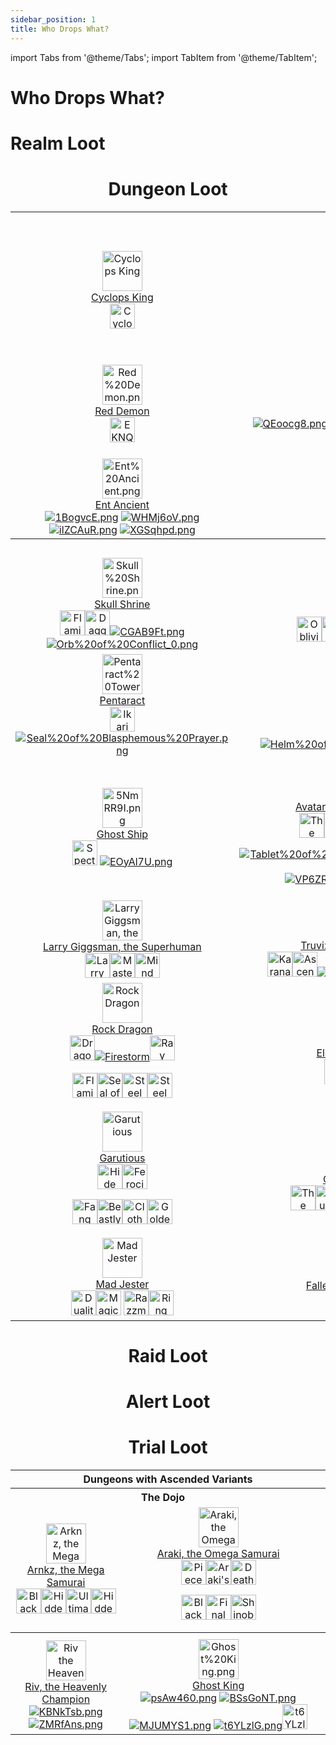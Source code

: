 ```yaml
---
sidebar_position: 1
title: Who Drops What?
---
```


import Tabs from '@theme/Tabs';
import TabItem from '@theme/TabItem';

# Who Drops What?

<Tabs>
  <TabItem value="Realm Loot" label="Realm Loot" default>

# Realm Loot

<center>

<table class="wiki-content-table">
<tbody><tr>
<th colspan="5">Realm Quests</th>
</tr>
<tr>
<td style="text-align: center;"><a href="https://www.realmeye.com/wiki/cyclops-king" target="_blank"><img src="https://static.drips.pw/rotmg/wiki/Enemies/Cyclops%20King.png" title="Cyclops King" height="64px" class="image"></a><br>
<a href="https://www.realmeye.com/wiki/cyclops-king" target="_blank">Cyclops King</a><br>
<a href="https://wiki.valorserver.com/docs/items/rings/ut/cyclops_eye" target="_blank"><img src="https://vwiki.valorserver.com/api/item/picture/cyclops'%20eye" title="Cyclops' Eye" height="40px" class="image"></td>
<td style="text-align: center;"><a href="https://www.realmeye.com/wiki/deathmage" target="_blank"><img src="https://static.drips.pw/rotmg/wiki/Enemies/Deathmage.png" title="Deathmage" height="64px" alt="deathmage.png" class="image"></a><br>
<a href="https://www.realmeye.com/wiki/deathmage" target="_blank">Deathmage</a><br>
<a href="https://wiki.valorserver.com/docs/items/rings/ut/death_amulet"><img src="https://vwiki.valorserver.com/api/item/picture/death%20amulet" height='40px' title="Death Amulet" class="image"></a></td>
<td style="text-align: center;"><a href="https://www.realmeye.com/wiki/phoenix-lord" target="_blank"><img src="http://static.drips.pw/rotmg/wiki/Enemies/Phoenix%20Lord.png" title="Phoenix Lord" height="64px" alt="Phoenix%20Lord.png" class="image"></a><br>
<a href="https://www.realmeye.com/wiki/phoenix-lord" target="_blank">Phoenix Lord</a><br>
<a href="https://wiki.valorserver.com/docs/items/weapons/wands/ut/wand_of_the_phoenix"><img src="http://i.imgur.com/KBNkTsb.png" title="Wand of the Phoenix" alt="KBNkTsb.png" class="image"></a> <a href="https://wiki.valorserver.com/docs/items/rings/ut/phoenix_ring"><img src="http://i.imgur.com/ZMRfAns.png" title="Phoenix Ring" alt="ZMRfAns.png" class="image"></a></td>
<td style="text-align: center;"><a href="https://www.realmeye.com/wiki/ghost-king" target="_blank"><img src="http://static.drips.pw/rotmg/wiki/Enemies/Ghost%20King.png" title="Ghost King" height="64px" alt="Ghost%20King.png" class="image"></a><br>
<a href="http://www.realmeye.com/wiki/ghost-king" target="_blank">Ghost King</a><br>
<a href="https://wiki.valorserver.com/docs/items/weapons/swords/ut/sadist_blade_of_the_king"><img src="http://i.imgur.com/psAw460.png" title="Sadist Blade" alt="psAw460.png" class="image"></a> <a href="https://wiki.valorserver.com/docs/items/abilities/helms/ut/the_kings_crown"><img src="http://i.imgur.com/BSsGoNT.png" title="The King's Crown" alt="BSsGoNT.png" class="image"></a> <a href="https://wiki.valorserver.com/docs/items/armors/heavys/ut/armor_of_masochism"><img src="http://i.imgur.com/MJUMYS1.png" title="Armor of Masochism" alt="MJUMYS1.png" class="image"></a> <a href="https://wiki.valorserver.com/docs/items/rings/ut/ring_of_ashen_matrimony"><img src="http://i.imgur.com/t6YLzlG.png" title="Ring of Ashen Matrimony" alt="t6YLzlG.png" class="image"></a><a href="https://wiki.valorserver.com/docs/items/weapons/bows/ut/deathwanderer"><img src="https://vwiki.valorserver.com/api/item/picture/deathwanderer" height='40px' title="Deathwanderer" alt="t6YLzlG.png" class="image"></a></td>
<td></td>
</tr>
<tr>
<td style="text-align: center;"><a href="https://www.realmeye.com/wiki/red-demon" target="_blank"><img src="http://static.drips.pw/rotmg/wiki/Enemies/Red%20Demon.png" title="Red Demon" height="64px" alt="Red%20Demon.png" class="image"></a><br>
<a href="https://www.realmeye.com/wiki/red-demon" target="_blank">Red Demon</a><br>
<a href="https://wiki.valorserver.com/docs/items/weapons/bows/ut/bow_of_ornias/"><img src="https://vwiki.valorserver.com/api/item/picture/bow%20of%20ornias" height='40px' title="Bow of Ornias" alt="EKNQ7C9.png" class="image"></a></td>
<td style="text-align: center;"><a href="https://www.realmeye.com/wiki/lucky-ent-god" target="_blank"><img src="http://static.drips.pw/rotmg/wiki/Enemies/Lucky%20Ent%20God.png" title="Lucky Ent God" height="64px" alt="Lucky%20Ent%20God.png" class="image"></a><br>
<a href="https://www.realmeye.com/wiki/lucky-ent-god" target="_blank">Lucky Ent God</a><br>
<a href="https://wiki.valorserver.com/docs/items/weapons/swords/ut/shalaylee"><img src="http://i.imgur.com/QEoocg8.png" title="Shalaylee" alt="QEoocg8.png" class="image"></a><a href="https://wiki.valorserver.com/docs/items/abilities/seals/ut/the_four_leaf_seal"><img src="http://i.imgur.com/psytNUF.png" title="The Four-Leaf Seal" alt="psytNUF.png" class="image"></a><a href="https://wiki.valorserver.com/docs/items/armors/heavys/ut/unlucky_armor"><img src="http://i.imgur.com/Kzei2ZC.png" title="Unlucky Leprechaun's Coat" alt="Kzei2ZC.png" class="image"></a><a href="https://wiki.valorserver.com/docs/items/rings/ut/unlucky_hat"><img src="http://i.imgur.com/LOlxVoI.png" title="Unlucky Leprechaun's Hat" alt="LOlxVoI.png" class="image"></a></td>
<td style="text-align: center;"><a href="https://www.realmeye.com/wiki/lucky-djinn" target="_blank"><img src="http://static.drips.pw/rotmg/wiki/Enemies/Lucky%20Djinn.png" title="Lucky Djinn" height="64px" alt="Lucky%20Djinn.png" class="image"></a><br>
<a href="https://www.realmeye.com/wiki/lucky-djinn" target="_blank">Lucky Djinn</a><br>
<a href="https://wiki.valorserver.com/docs/items/weapons/swords/ut/shalaylee"><img src="http://i.imgur.com/QEoocg8.png" title="Shalaylee" alt="QEoocg8.png" class="image"></a><a href="https://wiki.valorserver.com/docs/items/abilities/seals/ut/the_four_leaf_seal"><img src="http://i.imgur.com/psytNUF.png" title="The Four-Leaf Seal" alt="psytNUF.png" class="image"></a><a href="https://wiki.valorserver.com/docs/items/armors/heavys/ut/unlucky_armor"><img src="http://i.imgur.com/Kzei2ZC.png" title="Unlucky Leprechaun's Coat" alt="Kzei2ZC.png" class="image"></a><a href="https://wiki.valorserver.com/docs/items/rings/ut/unlucky_hat"><img src="http://i.imgur.com/LOlxVoI.png" title="Unlucky Leprechaun's Hat" alt="LOlxVoI.png" class="image"></a></td>
<td style="text-align: center;"><a href="https://www.realmeye.com/wiki/crystal-prisoner" target="_blank"><img src="http://static.drips.pw/rotmg/wiki/Enemies/Crystal%20Prisoner.png" title="Crystal Prisoner" height="64px" alt="Crystal%20Prisoner.png" class="image"></a><br>
<a href="https://www.realmeye.com/wiki/crystal-prisoner" target="_blank">Crystal Prisoner</a><br>
<a href="https://wiki.valorserver.com/docs/items/abilities/poisons/legendary/crystalic_elixir" target="_blank"><img src="https://vwiki.valorserver.com/api/item/picture/crystalic%20elixir" height='40px' title="Crystalic Elixir" alt="Crystal%20Wand.png" class="image"></a><a href="https://wiki.valorserver.com/docs/items/misc/aspects" target="_blank"><img src="https://vwiki.valorserver.com/api/item/picture/aspect%20of%20crystals" height='40px' title="Aspect of Crystals" alt="Crystal%20Wand.png" class="image"></a><a href="https://wiki.valorserver.com/docs/items/weapons/daggers/ut/crystal_dagger" target="_blank"><img src="https://vwiki.valorserver.com/api/item/picture/crystal%20dagger" height='40px' title="Crystal Wand" alt="Crystal%20Wand.png" class="image"></a><a href="https://www.realmeye.com/wiki/crystal-sword" target="_blank"><img src="https://i.imgur.com/dp1HJKq.png" title="Crystal Sword" alt="dp1HJKq.png" class="image"></a><a href="https://www.realmeye.com/wiki/crystal-wand" target="_blank"><img src="http://static.drips.pw/rotmg/wiki/Untiered/Crystal%20Wand.png" title="Crystal Wand" alt="Crystal%20Wand.png" class="image"></a></td>
<td></td>
</tr>
<tr>
<td style="text-align: center;"><a href="https://www.realmeye.com/wiki/ent-ancient" target="_blank"><img src="http://static.drips.pw/rotmg/wiki/Enemies/Ent%20Ancient.png" title="Ent Ancient" height="64px" alt="Ent%20Ancient.png" class="image"></a><br>
<a href="http://www.realmeye.com/wiki/ent-ancient" target="_blank">Ent Ancient</a><br>
<a href="https://wiki.valorserver.com/docs/items/weapons/swords/ut/ent_ancients_log"><img src="http://i.imgur.com/1BogvcE.png" title="Ent Ancients Log" alt="1BogvcE.png" class="image"></a> <a href="https://wiki.valorserver.com/docs/items/abilities/shield/ut/clump_of_bark"><img src="http://i.imgur.com/WHMj6oV.png" title="Clump of Bark" alt="WHMj6oV.png" class="image"></a> <a href="https://wiki.valorserver.com/docs/items/armors/heavys/ut/corpse_of_an_ent_ancient"><img src="http://i.imgur.com/ilZCAuR.png" title="Corpse of an Ent Ancient" alt="ilZCAuR.png" class="image"></a> <a href="https://wiki.valorserver.com/docs/items/rings/ut/ripe_apple"><img src="http://i.imgur.com/XGSqhpd.png" title="Ripe Apple" alt="XGSqhpd.png" class="image"></a></td>
</tr>
<tr>
<th colspan="5">Realm Events</th>
</tr>
<tr>
<td style="text-align: center;"><a href="https://www.realmeye.com/wiki/skull-shrine" target="_blank"><img src="http://static.drips.pw/rotmg/wiki/Enemies/Skull%20Shrine.png" title="Skull Shrine" height="64px" alt="Skull%20Shrine.png" class="image"></a><br>
<a href="https://www.realmeye.com/wiki/skull-shrine" target="_blank">Skull Shrine</a><br>
<a href="https://wiki.valorserver.com/docs/items/abilities/anchors/legendary/flaming_horizons_anchor"><img src="https://vwiki.valorserver.com/api/item/picture/flaming%20horizons%20anchor" title="Flaming Horizon's Anchor" height='40px' class="image"></a><a href="https://wiki.valorserver.com/docs/items/weapons/daggers/ut/dagger_of_brimstone"><img src="https://vwiki.valorserver.com/api/item/picture/dagger%20of%20brimstone" title="Dagger of Brimstone" height='40px' class="image"></a><a href=""><a href="https://wiki.valorserver.com/docs/items/weapons/bows/ut/flaming_boomerang"><img src="http://i.imgur.com/CGAB9Ft.png" title="Flaming Boomerang" alt="CGAB9Ft.png" class="image"></a><a href="https://www.realmeye.com/wiki/orb-of-conflict" target="_blank"><img src="https://www.realmeye.com/s/a/img/wiki/Orb%20of%20Conflict_0.png" title="Orb of Conflict" alt="Orb%20of%20Conflict_0.png" class="image"></a></td>
<td style="text-align: center;"><a href="https://viewer.valorserver.com/boss/Yazanahar" target="_blank"><img src="https://vwiki.valorserver.com/api/boss/picture/Yazanahar" title="Yazanahar" height="64px" class="image"></a><br>
<a href="https://wiki.valorserver.com/docs/items/weapons/bows/ars/oblivion" target="_blank">Yazanahar</a><br>
<a href="https://wiki.valorserver.com/docs/items/weapons/bows/ars/oblivion"><img src="https://vwiki.valorserver.com/api/item/picture/Oblivion" title="Oblivion" height='40px' class="image"></a><a href="https://wiki.valorserver.com/docs/items/abilities/sheaths/legendary/an_astonishing_happening"><img src="https://vwiki.valorserver.com/api/item/picture/an%20astonishing%20happening" title="An Astonishing Happening" height='40px' class="image"></a><a href="https://wiki.valorserver.com/docs/items/misc/aspects"><img src="https://vwiki.valorserver.com/api/item/picture/aspect%20of%20yazanahar" title="Aspect of Yazanahar" height='40px' class="image"></a> <a href="https://wiki.valorserver.com/docs/items/abilities/jackets/ut/blessing_of_yazanahar"><img src="https://vwiki.valorserver.com/api/item/picture/blessing%20of%20yazanahar" title="Blessing of Yazanahar" height='40px' class="image"></a> <a href="https://wiki.valorserver.com/docs/items/abilities/talismans/ut/pity_of_yazanahar"><img src="https://vwiki.valorserver.com/api/item/picture/pity%20of%20yazanahar" title="Pity of Yazanahar" height='40px' class="image"></a></td>
<td style="text-align: center;"><a href="https://www.realmeye.com/wiki/cube-god" target="_blank"><img src="http://static.drips.pw/rotmg/wiki/Enemies/Cube%20God.png" title="Cube God" height="64px" alt="Cube%20God.png" class="image"></a><br>
<a href="https://www.realmeye.com/wiki/cube-god" target="_blank">Cube God</a><br>
<a href="https://wiki.valorserver.com/docs/items/abilities/banners/legendary/ioks_relief"><img src="https://vwiki.valorserver.com/api/item/picture/iok's%20relief" title="Iok's Relief" height='40px' class="image"></a><a href="https://www.realmeye.com/wiki/dirk-of-cronus" target="_blank"><img src="http://static.drips.pw/rotmg/wiki/Untiered/Dirk%20of%20Cronus.png" title="Dirk of Cronus" alt="Dirk%20of%20Cronus.png" class="image"><a href="https://wiki.valorserver.com/docs/items/abilities/helms/ut/kepi_of_uncontrollable_darkness"><img src="https://vwiki.valorserver.com/api/item/picture/kepi%20of%20uncontrollable%20darkness" title="Kepi of Uncontrollable Darkness" height='40px' class="image"></a></a><a href="https://wiki.valorserver.com/docs/items/abilities/skulls/ut/skull_of_the_cubes"><img src="http://i.imgur.com/OJD7BYK.png" title="Skull of the Cubes" alt="OJD7BYK.png" class="image"></a></td>
<td style="text-align: center;"><a href="https://viewer.valorserver.com/boss/Lord%20Stone%20Gargoyle" target="_blank"><img src="https://cdn.discordapp.com/attachments/953134990428868629/1030354449513852938/LSG.png" title="Lord Stone Gargoyle" height="64px" class="image"></a><br>
<a href="https://viewer.valorserver.com/boss/Lord%20Stone%20Gargoyle" target="_blank">Lord Stone Gargoyle</a><br>
<a href="https://wiki.valorserver.com/docs/items/abilities/talismans/legendary/head_of_the_gargoyle"><img src="https://vwiki.valorserver.com/api/item/picture/head%20of%20the%20gargoyle" height='40px' title="Head of the Gargoyle" class="image"></a><a href="https://wiki.valorserver.com/docs/items/misc/aspects"><img src="https://vwiki.valorserver.com/api/item/picture/aspect%20of%20gargoyle" height='40px' title="Aspect of Gargoyle" class="image"></a><a href="https://wiki.valorserver.com/docs/items/weapons/swords/ut/ancient_stone_maul"><img src="https://vwiki.valorserver.com/api/item/picture/ancient%20stone%20maul" height='40px' title="Ancient Stone Maul" class="image"></a><a href="https://wiki.valorserver.com/docs/items/abilities/spells/ut/marble_tablet"><img src="https://vwiki.valorserver.com/api/item/picture/marble%20tablet" height='40px' title="Marble Tablet" class="image"></a><a href="https://wiki.valorserver.com/docs/items/armors/robes/ut/robe_of_the_gargoyle_summoner"><img src="https://vwiki.valorserver.com/api/item/picture/robe%20of%20the%20gargoyle%20summoner" height='40px' title="Marble Tablet" class="image"></a></td>
<td></td>
</tr>
<tr>
<td style="text-align: center;"><a href="https://www.realmeye.com/wiki/pentaract" target="_blank"><img src="http://static.drips.pw/rotmg/wiki/Enemies/Pentaract%20Tower.png" title="Pentaract Tower" height="64px" alt="Pentaract%20Tower.png" class="image"></a><br>
<a href="https://www.realmeye.com/wiki/pentaract" target="_blank">Pentaract</a><br>
<a href="https://wiki.valorserver.com/docs/items/armors/lights/legendary/ikari_no_uwagi" target="_blank"><img src="https://vwiki.valorserver.com/api/item/picture/ikari%20no%20uwagi" title="Ikari no Uwagi" height='40px' class="image"></a><a href="https://www.realmeye.com/wiki/seal-of-blasphemous-prayer" target="_blank"><img src="http://static.drips.pw/rotmg/wiki/Untiered/Seal%20of%20Blasphemous%20Prayer.png" title="Seal of Blasphemous Prayer" alt="Seal%20of%20Blasphemous%20Prayer.png" class="image"></a></td>
<td style="text-align: center;"><a href="https://www.realmeye.com/wiki/grand-sphinx" target="_blank"><img src="https://i.imgur.com/YurYXrE.png" title="Grand Sphinx" height="64px" alt="YurYXrE.png" class="image"></a><br>
<a href="https://www.realmeye.com/wiki/grand-sphinx" target="_blank">Grand Sphinx</a><br>
<a href="https://wiki.valorserver.com/docs/items/armors/robes/legendary/sacrilegious_kaftan" target="_blank"><img src="https://vwiki.valorserver.com/api/item/picture/sacrilegious%20kaftan" title="Sacrilegious Kaftan" height='40px' class="image"></a><a href="https://wiki.valorserver.com/docs/items/misc/aspects" target="_blank"><img src="https://vwiki.valorserver.com/api/item/picture/aspect%20of%20baast" title="Aspect of Baast" height='40px' class="image"></a><a href="https://www.realmeye.com/wiki/helm-of-the-juggernaut" target="_blank"><img src="http://static.drips.pw/rotmg/wiki/Untiered/Helm%20of%20the%20Juggernaut.png" title="Helm of the Juggernaut" alt="Helm%20of%20the%20Juggernaut.png" class="image"></a></td>
<td style="text-align: center;"><a href="https://www.realmeye.com/wiki/hermit-god" target="_blank"><img src="https://i.imgur.com/yN5xWM3.png" title="Hermit God" height="64px" alt="Hermit%20God.png" class="image"></a><br>
<a href="https://www.realmeye.com/wiki/hermit-god" target="_blank">Hermit God</a><br>
<a href="https://www.realmeye.com/wiki/helm-of-the-juggernaut" target="_blank"><img src="http://static.drips.pw/rotmg/wiki/Untiered/Helm%20of%20the%20Juggernaut.png" title="Helm of the Juggernaut" alt="Helm%20of%20the%20Juggernaut.png" class="image"></a></td>
<td style="text-align: center;"><a href="https://www.realmeye.com/wiki/lord-of-the-lost-lands" target="_blank"><img src="http://static.drips.pw/rotmg/wiki/Enemies/Lord%20of%20the%20Lost%20Lands.png" title="Lord of the Lost Lands" height="64px" alt="Lord%20of%20the%20Lost%20Lands.png" class="image"></a><br>
<a href="https://www.realmeye.com/wiki/lord-of-the-lost-lands" target="_blank">Lord of the Lost Lands</a><br>
<a href="https://www.realmeye.com/wiki/shield-of-ogmur" target="_blank"><img src="https://www.realmeye.com/s/a/img/wiki/Shield%20of%20Ogmur.png" title="Shield of Ogmur" alt="Shield%20of%20Ogmur.png" class="image"></a></td>
<td></td>
</tr>
<tr>
<td style="text-align: center;"><a href="https://www.realmeye.com/wiki/ghost-ship" target="_blank"><img src="https://i.imgur.com/5NmRR9I.png" title="Ghost Ship" height="64px" alt="5NmRR9I.png" class="image"></a><br>
<a href="https://www.realmeye.com/wiki/ghost-ship" target="_blank">Ghost Ship</a><br>
<a href="https://wiki.valorserver.com/docs/items/consumables/reusable/spectral_lantern"><img src="https://cdn.discordapp.com/attachments/953134990428868629/1029325884219478046/Spectrallantern.png" height='40px' title="Spectral Lantern" class="image"></a> <a href="https://www.realmeye.com/wiki/trap-of-the-vile-spirit"><img src="https://i.imgur.com/Nk2hdYA.png" title="Trap of the Vile Spirit" alt="EOyAl7U.png" class="image"></a></td>
<td style="text-align: center;"><a href="https://www.realmeye.com/wiki/avatar-of-the-forgotten-king" target="_blank"><img src="http://static.drips.pw/rotmg/wiki/Enemies/shtrs%20Defense%20System.png" title="Avatar of the Forgotten King" height="64px" alt="shtrs%20Defense%20System.png" class="image"></a><br>
<a href="https://www.realmeye.com/wiki/avatar-of-the-forgotten-king" target="_blank">Avatar of the Forgotten King</a><br>
<a href="https://wiki.valorserver.com/docs/items/abilities/scepters/legendary/the_forgotten_conduit" target="_blank"><img src="https://cdn.discordapp.com/attachments/953134990428868629/1029583166811426957/forgottencond.png" title="The Forgotten Conduit" height='40px' class="image"></a><a href="https://wiki.valorserver.com/docs/items/weapons/swords/ut/blade_of_offerings"><img src="https://vwiki.valorserver.com/api/item/picture/blade%20of%20offerings"  height='40px' title="Blade of Offerings" class="image"></a><a href="https://wiki.valorserver.com/docs/items/abilities/shield/ut/shield_of_the_phantom"><img src="https://vwiki.valorserver.com/api/item/picture/shield%20of%20the%20phantom" height='40px' title="Cultist Armor" class="image"></a><a href="https://wiki.valorserver.com/docs/items/armors/heavys/ut/cultist_armor/"><img src="https://vwiki.valorserver.com/api/item/picture/cultist%20armor" height='40px' title="Cultist Armor" class="image"></a><a href="https://wiki.valorserver.com/docs/items/rings/ut/mysterious_stone"><img src="https://vwiki.valorserver.com/api/item/picture/mysterious%20stone" height='40px' title="Mysterious Stone" class="image"></a>

<a href="https://www.realmeye.com/wiki/tablet-of-the-king-s-avatar" target="_blank"><img src="http://static.drips.pw/rotmg/wiki/Untiered/Tablet%20of%20the%20King%27s%20Avatar.png" title="Tablet of the King's Avatar" alt="Tablet%20of%20the%20King%27s%20Avatar.png" class="image"></a> <a href="https://wiki.valorserver.com/docs/items/armors/robes/ut/robe_of_the_battle_monk"><img src="http://i.imgur.com/VP6ZRAv.png" title="Robe of the Battle Monk" alt="VP6ZRAv.png" class="image"></a> <a href="https://wiki.valorserver.com/docs/items/rings/ut/the_bloody_legacy"><img src="http://i.imgur.com/d8FPoOE.png" title="The Bloody Legacy" alt="d8FPoOE.png" class="image"></a></td>
<td style="text-align: center;"><a href="https://viewer.valorserver.com/boss/Uber%20Shrek"><img src="https://cdn.discordapp.com/attachments/953134990428868629/1030341772255174726/ubershrek.png" title="Uber Shrek" height="64px" class="image"></a><br>
<a href="https://viewer.valorserver.com/boss/Uber%20Shrek">Uber Shrek</a><br>
<a href="https://wiki.valorserver.com/docs/items/abilities/turrets/legendary/armageddon"><img src="https://cdn.discordapp.com/attachments/953134990428868629/1029587133591203840/armageddon.png" title="Armageddon" height='40px' class="image"></a><a href="https://wiki.valorserver.com/docs/items/misc/aspects"><img src="https://vwiki.valorserver.com/api/item/picture/aspect%20of%20shrek" height='40px' title="Aspect of Shrek" class="image"></a><a href="https://wiki.valorserver.com/docs/items/armors/heavys/ut/uber_armor/"><img src="https://vwiki.valorserver.com/api/item/picture/uber%20armor" height='40px' title="Uber Armor" class="image"></a><a href="https://wiki.valorserver.com/docs/items/weapons/swords/ut/uber_sword"><img src="https://vwiki.valorserver.com/api/item/picture/uber%20sword" height='40px' title="Horrific Limb" class="image"></a></td>
<td style="text-align: center;"><a href="https://viewer.valorserver.com/boss/The%20Horrific"><img src="https://cdn.discordapp.com/attachments/953134990428868629/1029997760507826226/Horrific.png" title="The Horrific" height="64px"  class="image"></a><br>
<a href="https://vwiki.valorserver.com/api/boss/picture/The%20Horrific">The Horrific</a><br>
<a href="https://wiki.valorserver.com/docs/items/abilities/banners/legendary/horrific_limb"><img src="https://vwiki.valorserver.com/api/item/picture/horrific%20limb" height='40px' title="Horrific Limb" class="image"></a><a href="https://wiki.valorserver.com/docs/items/weapons/lances/ut/glaive_of_victory"><img src="https://vwiki.valorserver.com/api/item/picture/glaive%20of%20victory" height='40px' title="Glaive of Victory" class="image"></a><a href="https://wiki.valorserver.com/docs/items/abilities/banners/ut/victorious_banner"><img src="https://vwiki.valorserver.com/api/item/picture/victorious%20banner" height='40px' title="Victorious Banner" class="image"></a><a href="https://wiki.valorserver.com/docs/items/armors/heavys/ut/victorious_armor"><img src="https://vwiki.valorserver.com/api/item/picture/victorious%20armor" height='40px' title="Victorious Armor" class="image"></a><a href="https://wiki.valorserver.com/docs/items/rings/ut/necklace_of_victory"><img src="https://vwiki.valorserver.com/api/item/picture/necklace%20of%20victory" height='40px' title="Necklace of Victory" class="image"></a></td>
<td></td>
</tr>
<tr>
<td style="text-align: center;"><a href="https://viewer.valorserver.com/boss/Larry%20Gigsman,%20the%20Superhuman" target="_blank"><img src="https://cdn.discordapp.com/attachments/953134990428868629/1029990840581509202/Larrygig.png" title="Larry Giggsman, the Superhuman" height="64px" class="image"></a><br>
<a href="https://viewer.valorserver.com/boss/Larry%20Gigsman,%20the%20Superhuman">Larry Giggsman, the Superhuman</a><br>
<a href="https://wiki.valorserver.com/docs/items/weapons/bows/ars/larry_gun"><img src="https://vwiki.valorserver.com/api/item/picture/Larry%20Gun" title="Larry Gun" height="40px" class="image"></a><a href="https://vwiki.valorserver.com/api/item/picture/master%20eon"><img src="https://vwiki.valorserver.com/api/item/picture/master%20eon" title="Master Eon" height="40px" class="image"></a><a href="https://wiki.valorserver.com/docs/items/abilities/prisms/legendary/mind_of_aanaraki"><img src="https://vwiki.valorserver.com/api/item/picture/mind%20of%20aanaraki" title="Mind of Aanaraki" height="40px" class="image"></a><br></td>
<td style="text-align: center;"><a href="https://vwiki.valorserver.com/api/boss/picture/Truvix,%20the%20Lord%20Wanderer" target="_blank"><img src="https://cdn.discordapp.com/attachments/953134990428868629/1030351135535530035/Truvix.png" title="Truvix, the Lord Wanderer" height="64px" alt="I333lht.png" class="image"></a><br>
<a href="https://vwiki.valorserver.com/api/boss/picture/Truvix,%20the%20Lord%20Wanderer">Truvix, the Lord Wanderer</a><br>
<a href="https://wiki.valorserver.com/docs/items/weapons/daggers/legendary/karanas_secret"><img src="https://vwiki.valorserver.com/api/item/picture/karana's%20secret" title="Karana's Secret" height='40px' class="image"></a><a href="https://wiki.valorserver.com/docs/items/abilities/quivers/ut/ascendant_quiver"><img src=
"https://vwiki.valorserver.com/api/item/picture/ascendant%20quiver" title="Ascendant Quiver" height='40px' class="image"></a><a href="https://wiki.valorserver.com/docs/items/weapons/swords/ut/guardian_sword"><img src="http://i.imgur.com/djiAJTl.png" title="Guardian Sword" class="image"></a> <a href="https://wiki.valorserver.com/docs/items/abilities/seals/ut/prime_chaotic_seal"><img src="https://vwiki.valorserver.com/api/item/picture/prime%20chaotic%20seal" title="Prime Chaotic Seal" height='40px' class="image"></a><a href="https://wiki.valorserver.com/docs/items/rings/ut/truestone_ring"><img src="https://vwiki.valorserver.com/api/item/picture/truestone%20ring" title="Truestone Ring" height='40px' class="image"></a><br></td>
<td style="text-align: center;"><a href="https://viewer.valorserver.com/boss/The%20Mothership" target="_blank"><img src="https://cdn.discordapp.com/attachments/953134990428868629/1029999972931866694/mothership.png" title="The Mothership" height="64px" class="image"></a><br>
<a href="https://viewer.valorserver.com/boss/The%20Mothership">The Mothership</a><br>
<a href="https://wiki.valorserver.com/docs/items/weapons/bows/legendary/tool_of_galactic_destruction"><img src="https://vwiki.valorserver.com/api/item/picture/tool%20of%20galactic%20destruction" title="Tool of Galactic Destruction" height='40px' class="image"></a><a href="https://wiki.valorserver.com/docs/items/abilities/cloaks/ut/surge_cloak"><img src="https://vwiki.valorserver.com/api/item/picture/surge%20cloak" title="Surge Cloak" height='40px' class="image"></a><a href="https://wiki.valorserver.com/docs/items/armors/heavys/ut/vx_spark_armor"><img src="https://vwiki.valorserver.com/api/item/picture/v-x%20spark%20armor" title="V-X Spark Armor" height='40px' class="image"></a></td>
<td style="text-align: center;"><a href="https://viewer.valorserver.com/boss/Sorgigas,%20the%20Sor%20Giant" target="_blank"><img src="https://cdn.discordapp.com/attachments/953134990428868629/1030359234027728917/SORGIGAS.png" title="Sorgigas, the Sor Giant" height="64px" class="image"></a><br>
<a href="https://viewer.valorserver.com/boss/Sorgigas,%20the%20Sor%20Giant">Sorgigas, the Sor Giant</a><br>
<a href="https://wiki.valorserver.com/docs/items/abilities/cloaks/legendary/cloak_of_vivacity"><img src="https://vwiki.valorserver.com/api/item/picture/cloak%20of%20vivacity" title="Surge Cloak" height='40px' class="image"></a><a href="https://wiki.valorserver.com/docs/items/weapons/katanas/ut/infused_katana"><img src="https://vwiki.valorserver.com/api/item/picture/infused%20katana" title="Infused Katana" height='40px' class="image"></a></td>
<td></td>
</tr>
<tr>
<td style="text-align: center;"><a href="https://www.realmeye.com/wiki/rock-dragon" target="_blank"><img src="https://i.imgur.com/ziFj319.pngn" title="Rock Dragon" height="64px" class="image"></a><br>
<a href="https://www.realmeye.com/wiki/rock-dragon">Rock Dragon</a><br>
<a href="https://wiki.valorserver.com/docs/items/weapons/lances/legendary/dragonslayer_lance"><img src="https://vwiki.valorserver.com/api/item/picture/dragonslayer%20lance" title="Dragonslayer Lance" height="40px" class="image"></a><a href="https://wiki.valorserver.com/docs/items/weapons/daggers/ut/firestorm"><img src="http://i.imgur.com/jB1Xfz0.png" title="Firestorm" class="image"></a><a href="https://www.realmeye.com/wiki/ray-katana"><img src="https://vwiki.valorserver.com/api/item/picture/ray%20katana" title="Ray Katana" height="40px" class="image">

<a href="https://wiki.valorserver.com/docs/items/weapons/swords/ut/flaming_sword_of_fury"><img src="http://i.imgur.com/ABzOC9U.png" title="Flaming Sword of Fury" height="40px" class="image"></a><a href="https://wiki.valorserver.com/docs/items/abilities/seals/ut/seal_of_splashing_lava"><img src="http://i.imgur.com/TGrewCQ.png" title="Seal of Splashing Lava" height="40px" class="image"></a><a href="https://wiki.valorserver.com/docs/items/armors/heavys/ut/steel_armor_of_magma"><img src="http://i.imgur.com/2E4LunN.png" title="Steel Armor of Magma" height="40px" class="image"></a><a href="https://wiki.valorserver.com/docs/items/rings/ut/ring_of_boiling_lava"><img src="http://i.imgur.com/EOyAl7U.png" title="Steel Armor of Magma" height="40px" class="image"></a></a><br></td>
  <td style="text-align: center;"><a href="https://viewer.valorserver.com/boss/Elemental%20Phantom" target="_blank"><img src="https://cdn.discordapp.com/attachments/953134990428868629/1030339952304721940/elephant.png" title="Elemental Phantom" height="64px" class="image"></a><br>
<a href="https://viewer.valorserver.com/boss/Elemental%20Phantom">Elemental Phantom</a><br>
<a href="https://wiki.valorserver.com/docs/items/weapons/staves/legendary/flames_of_purity"><img src="https://vwiki.valorserver.com/api/item/picture/flames%20of%20purity" title="Flames of Purity" height='40px' class="image"></a><a href="https://wiki.valorserver.com/docs/items/misc/sor_crystal"><img src=
"https://vwiki.valorserver.com/api/item/picture/elemental%20sor" title="Elemental Sor" height='40px' class="image"></a><a href="https://wiki.valorserver.com/docs/items/rings/ut/elemental_relic"><img src="https://vwiki.valorserver.com/api/item/picture/elemental%20relic" title="Elemental Relic" height='40px' class="image"></a><br></td>
<td style="text-align: center;"><a href="https://viewer.valorserver.com/boss/Roger%20Bacon" target="_blank"><img src="https://cdn.discordapp.com/attachments/921572577443463192/1029989473729130556/Rogerbacon.png" title="Roger Bacon" height="64px" class="image"></a><br>
<a href="https://viewer.valorserver.com/boss/Roger%20Bacon">Roger Bacon</a><br>
<a href="https://wiki.valorserver.com/docs/items/armors/robes/legendary/bacon_cape"><img src="https://cdn.discordapp.com/attachments/953134990428868629/1029665611095228437/baconcape.png" title="Bacon Cape" height='40px' class="image"></a><a href="https://wiki.valorserver.com/docs/items/abilities/skulls/ut/rogers_crucible"><img src="https://vwiki.valorserver.com/api/item/picture/roger's%20crucible" title="Roger's Crucible" height='40px' class="image"></a><a href="https://wiki.valorserver.com/docs/items/weapons/staves/ut/staff_of_sworn_duty"><img src="https://vwiki.valorserver.com/api/item/picture/staff%20of%20sworn%20duty" title="Staff of Sworn Duty" height='40px' class="image"></a></td>
<td style="text-align: center;"><a href="https://viewer.valorserver.com/boss/The%20Corrupted%20Conjurer" target="_blank"><img src="https://cdn.discordapp.com/attachments/953134990428868629/1029994812482535434/CorruptConj.png" title="The Corrupted Conjurer" height="64px" class="image"></a><br>
<a href="https://viewer.valorserver.com/boss/Elemental%20Phantom">The Corrupted Conjurer</a><br>
<a href="https://wiki.valorserver.com/docs/items/armors/lights/legendary/force_between_avex"><img src="https://vwiki.valorserver.com/api/item/picture/force%20between%20avex" title="Force Between Avex" height='40px' class="image"></a><a href="https://wiki.valorserver.com/docs/items/abilities/quivers/legendary/quiver_of_vast_power"><img src="https://vwiki.valorserver.com/api/item/picture/quiver%20of%20vast%20power" title="Flaming Sword of Fury" height="40px" class="image"></a>

<a href="https://wiki.valorserver.com/docs/items/weapons/wands/fabled/wand_of_the_corrupted_mage"><img src="https://vwiki.valorserver.com/api/item/picture/wand%20of%20the%20corrupted%20mage" title="Wand of the Corrupted Mage" height="40px" class="image"></a><a href="https://wiki.valorserver.com/docs/items/abilities/tomes/fabled/codex_of_the_corrupt"><img src="https://vwiki.valorserver.com/api/item/picture/codex%20of%20the%20corrupt" title="Codex of the Corrupt" height="40px" class="image"></a><a href="https://wiki.valorserver.com/docs/items/armors/robes/fabled/the_corrupted_conjurers_cloak"><img src="https://i.imgur.com/cKQOOzC.png" title="The Corrupted Conjurer's Cloak" height="40px" class="image"></a><a href="https://wiki.valorserver.com/docs/items/rings/fabled/essence_of_the_conjurer"><img src="https://vwiki.valorserver.com/api/item/picture/essence%20of%20the%20conjurer" title="Essence of the Conjurer" height="40px" class="image"></a>
<td></td>
</tr>
<tr>
<td style="text-align: center;"><a href="https://viewer.valorserver.com/boss/Garutious" target="_blank"><img src="https://cdn.discordapp.com/attachments/953134990428868629/1030356695655911504/Garu.png" title="Garutious" height="64px" class="image"></a><br>
<a href="https://viewer.valorserver.com/boss/Garutious">Garutious</a><br>
<a href="https://wiki.valorserver.com/docs/items/armors/lights/legendary/hide_of_garutious"><img src="https://vwiki.valorserver.com/api/item/picture/hide%20of%20garutious" title="Hide of Garutious" height="40px" class="image"></a><a href="https://wiki.valorserver.com/docs/items/abilities/traps/legendary/ferocious_gambit"><img src="https://vwiki.valorserver.com/api/item/picture/ferocious%20gambit" height='40px' title="Ferocious Gambit" class="image"></a>

<a href="https://wiki.valorserver.com/docs/items/weapons/daggers/fabled/fang_of_garutious/"><img src="https://vwiki.valorserver.com/api/item/picture/fang%20of%20garutious" title="Fang of Garutious" height="40px" class="image"></a><a href="https://wiki.valorserver.com/docs/items/abilities/dice/fabled/beastly_dice"><img src="https://vwiki.valorserver.com/api/item/picture/beastly%20dice" title="Beastly Dice" height="40px" class="image"></a><a href="https://wiki.valorserver.com/docs/items/armors/lights/fabled/cloth_of_garutious"><img src="https://vwiki.valorserver.com/api/item/picture/cloth%20of%20garutious" title="Cloth of Garutious" height='40px' class="image"></a><a href="https://wiki.valorserver.com/docs/items/rings/fabled/golden_wishbone"><img src=
"https://vwiki.valorserver.com/api/item/picture/golden%20wishbone" title="Golden Wishbone" height='40px' class="image"></a><br></td>
<td style="text-align: center;"><a href="http://i.imgur.com/nnRA7D5.png" target="_blank"><img src="http://i.imgur.com/nnRA7D5.png" title="Queen of Hearts" height="64px" alt="I333lht.png" class="image"></a><br>
<a href="http://i.imgur.com/nnRA7D5.png">Queen of Hearts</a><br>
<a href="https://vwiki.valorserver.com/api/item/picture/the%20mocking%20raven"><img src="https://vwiki.valorserver.com/api/item/picture/the%20mocking%20raven" title="The Mocking Raven" height='40px' class="image"></a><a href="https://wiki.valorserver.com/docs/items/armors/heavys/ut/card_armor"><img src=
"http://i.imgur.com/1vWQCBg.png" title="Queen's Head" height='40px' class="image"></a><a href="https://wiki.valorserver.com/docs/items/abilities/skulls/ut/queens_head"><img src="http://i.imgur.com/JvkTbAO.png" title="Card Armor" class="image"></a> <a href="https://wiki.valorserver.com/docs/items/rings/ut/rabbits_foot"><img src="http://i.imgur.com/qRKsXbJ.png" title="Rabbit's Foot" height='40px' class="image"></a><br></td>
<td style="text-align: center;"><a href="https://viewer.valorserver.com/boss/Tod" target="_blank"><img src="https://cdn.discordapp.com/attachments/953134990428868629/1030361062001885265/Tod.png" title="Tod" height="64px" class="image"></a><br>
<a href="https://viewer.valorserver.com/boss/Tod">Tod</a><br>
<a href="https://wiki.valorserver.com/docs/items/abilities/anchors/legendary/brutal_fiends_foothold"><img src="https://vwiki.valorserver.com/api/item/picture/brutal%20fiend's%20foothold" title="Brutal Fiend's Foothold" height='40px' class="image"></a><a href="https://wiki.valorserver.com/docs/items/abilities/tomes/ut/sky_tome"><img src="https://vwiki.valorserver.com/api/item/picture/sky%20tome" title="V-X Spark Armor" height='40px' class="image"></a></td>
<td style="text-align: center;"><a href="https://viewer.valorserver.com/boss/Cyber%20Lord" target="_blank"><img src="https://cdn.discordapp.com/attachments/953134990428868629/1030352370036649984/Cyberlord.png" title="Cyber Lord" height="64px" class="image"></a><br>
<a href="https://viewer.valorserver.com/boss/Cyber%20Lord">Cyber Lord</a><br>
<a href="https://wiki.valorserver.com/docs/items/weapons/wands/legendary/cybers_wand"><img src="https://vwiki.valorserver.com/api/item/picture/cyber's%20wand" title="Cyber's Wand" height='40px' class="image"></a><a href="https://wiki.valorserver.com/docs/items/weapons/staves/legendary/exiles_resolve"><img src="https://vwiki.valorserver.com/api/item/picture/exile's%20resolve" title="Exile's Resolve" height='40px' class="image"></a><a href="https://wiki.valorserver.com/docs/items/weapons/swords/ut/glittzy_tech_sword"><img src="https://vwiki.valorserver.com/api/item/picture/glittzy%20tech%20sword%209000" title="Glittzy Tech Sword 9000" height='40px' class="image"></a></td>
<td></td>
</tr>
<tr>
<td style="text-align: center;"><a href="https://cdn.discordapp.com/attachments/953134990428868629/1030350640611868672/MadJester.png" target="_blank"><img src="https://cdn.discordapp.com/attachments/953134990428868629/1030350640611868672/MadJester.png" title="Mad Jester" height="64px" class="image"></a><br>
<a href="https://cdn.discordapp.com/attachments/953134990428868629/1030350640611868672/MadJester.png" target="_blank">Mad Jester</a><br>
<a href="https://wiki.valorserver.com/docs/items/weapons/blades/legendary/duality"><img src="https://vwiki.valorserver.com/api/item/picture/Duality" title="Duality" height='40px' class="image"></a><a href="https://wiki.valorserver.com/docs/items/weapons/daggers/ut/magic_throwing_cards"><img src="https://vwiki.valorserver.com/api/item/picture/magic%20throwing%20cards" height='40px' title="Magic Throwing Cards" class="image"></a> <a href="https://wiki.valorserver.com/docs/items/armors/lights/ut/razzmatazz_armor"><img src="https://vwiki.valorserver.com/api/item/picture/razzmatazz%20armor" title="Razzmatazz Armor" height='40px' class="image"></a><a href="https://wiki.valorserver.com/docs/items/rings/ut/ring_of_fortune"><img src="https://vwiki.valorserver.com/api/item/picture/ring%20of%20fortune" title="Ring of Fortune" height='40px' class="image"></a></td>
<td style="text-align: center;"><a href="https://cdn.discordapp.com/attachments/953134990428868629/1029997855596892160/unknown.png" target="_blank"><img src="https://cdn.discordapp.com/attachments/953134990428868629/1029997855596892160/unknown.png" title="Fallen Light Gatekeeper" height="64px" class="image"></a><br>
<a href="https://cdn.discordapp.com/attachments/953134990428868629/1029997855596892160/unknown.png" target="_blank">Fallen Light Gatekeeper</a><br>
<a href="https://wiki.valorserver.com/docs/items/abilities/spells/legendary/eye_of_insanity"><img src="https://vwiki.valorserver.com/api/item/picture/eye%20of%20insanity"  height='40px' title="Eye of Insanity" class="image"></a><a href="https://wiki.valorserver.com/docs/items/armors/heavys/legendary/platinum_argarius" target="_blank"><img src="https://vwiki.valorserver.com/api/item/picture/platinum%20argarius" title="Platinum Argarius" height='40px' class="image"></a>
<td style="text-align: center;"><a href="https://www.realmeye.com/wiki/jade-and-garnet-statues"><img src="https://i.imgur.com/0kDx9CD.png" title="Garnet Statue" height="64px" class="image"></a><br>
<a href="https://www.realmeye.com/wiki/jade-and-garnet-statues">Garnet Statue</a><br>
<a href="https://wiki.valorserver.com/docs/items/rings/legendary/garnets_onslaught"><img src="https://vwiki.valorserver.com/api/item/picture/garnet's%20onslaught" title="Garnet's Onslaught" height='40px' class="image"></a><a href="https://www.realmeye.com/wiki/kageboshi"><img src="https://i.imgur.com/8PCD0np.png" height='40px' title="Kageboshi" class="image"</td>
<td style="text-align: center;"><a href="https://www.realmeye.com/wiki/jade-and-garnet-statues"><img src="https://i.imgur.com/URY2vc0.png" title="Jade Statue" height="64px"  class="image"></a><br>
<a href="https://www.realmeye.com/wiki/jade-and-garnet-statues">Jade Statue</a><br>
<a href="https://wiki.valorserver.com/docs/items/rings/legendary/jades_judgement"><img src="https://vwiki.valorserver.com/api/item/picture/jade's%20judgement" height='40px' title="Jade's Judgement" class="image"></a><a href="https://www.realmeye.com/wiki/wand-of-the-fallen"><img src="https://i.imgur.com/Y0owA0u.png" height='40px' title="Wand of the Fallen" class="image"></a></td>
<td></td>
</tr>

</center>

  </TabItem>
  <TabItem value="Dungeons" label="Dungeons">

# Dungeon Loot

<center>

<table class="wiki-content-table">
<tr>
<th colspan="4">Dungeons with Ascended Variants</th>
<tbody><tr>
<th colspan="2">The Dojo</th>
</tr>
<td style="text-align: center;"><a href="https://viewer.valorserver.com/boss/Arnkz%20the%20Mega%20Samurai" target="_blank"><img src="https://cdn.discordapp.com/attachments/953134990428868629/1031020613818654820/Arnkz.png" title="Arknz, the Mega Samurai" height="64px" class="image"></a><br>
<a href="https://viewer.valorserver.com/boss/Arnkz%20the%20Mega%20Samurai" target="_blank">Arnkz, the Mega Samurai</a><br>
<a href="https://wiki.valorserver.com/docs/items/rings/ut/black_belt" target="_blank"><img src="https://vwiki.valorserver.com/api/item/picture/black%20belt" title="Black Belt" height="40px" class="image"><a href="https://wiki.valorserver.com/docs/items/weapons/daggers/ut/hidden_technique" target="_blank"><img src="https://vwiki.valorserver.com/api/item/picture/hidden%20technique" title="Hidden Technique" height="40px" class="image"><a href="https://wiki.valorserver.com/docs/items/weapons/katanas/ut/ultimate_nunchucks" target="_blank"><img src="https://vwiki.valorserver.com/api/item/picture/ultimate%20nunchucks" title="Ultimate Nunchucks" height="40px" class="image"><a href="https://wiki.valorserver.com/docs/items/consumables/oneuse/hidden_technique_potion" target="_blank"><img src="https://vwiki.valorserver.com/api/item/picture/hidden%20technique%20potion" title="Hidden Technique Potion" height="40px" class="image"></td>
<td style="text-align: center;"><a href="https://viewer.valorserver.com/boss/Araki%20the%20Omega%20Samurai" target="_blank"><img src="https://cdn.discordapp.com/attachments/953134990428868629/1031026132184740030/Araki.png" title="Araki, the Omega Samurai" height="64px" class="image"></a><br>
<a href="https://viewer.valorserver.com/boss/Araki%20the%20Omega%20Samurai" target="_blank">Araki, the Omega Samurai</a><br>
<a href="https://vwiki.valorserver.com/api/item/picture/piece%20of%20the%20realm"><img src="https://vwiki.valorserver.com/api/item/picture/piece%20of%20the%20realm" height='40px' title="Piece of the Realm" class="image"></a><a href="https://wiki.valorserver.com/docs/items/weapons/katanas/fabled/arakis_saber"><img src="https://vwiki.valorserver.com/api/item/picture/araki's%20saber" height='40px' title="Araki's Saber" class="image"></a><a href="https://wiki.valorserver.com/docs/items/abilities/skulls/fabled/ronin_skull"><img src="https://vwiki.valorserver.com/api/item/picture/ronin%20skull" height='40px' title="Death Ronin Skull" class="image"></a>

<a href="https://wiki.valorserver.com/docs/items/rings/ut/black_belt" target="_blank"><img src="https://vwiki.valorserver.com/api/item/picture/black%20belt" title="Black Belt" height="40px" class="image"><a href="https://wiki.valorserver.com/docs/items/abilities/sheaths/ut/final_hour"><img src="https://vwiki.valorserver.com/api/item/picture/final%20hour" height='40px' title="Final Hour" class="image"></a><a href="https://wiki.valorserver.com/docs/items/abilities/stars/ut/shinobi_striker"><img src="https://vwiki.valorserver.com/api/item/picture/shinobi%20striker" height='40px' title="Shinobi Striker" class="image"></a></td>
</center>
<tbody><tr>
<th colspan="2"></th>
</tr>
<td style="text-align: center;"><a href="https://viewer.valorserver.com/boss/Riv%20the%20Heavenly%20Champion" target="_blank"><img src="https://cdn.discordapp.com/attachments/953134990428868629/1031041136397144134/Riv.png" title="Riv the Heavenly Champion" height="64px" class="image"></a><br>
<a href="https://viewer.valorserver.com/boss/Riv%20the%20Heavenly%20Champion" target="_blank">Riv, the Heavenly Champion</a><br>
<a href="https://wiki.valorserver.com/docs/items/weapons/wands/ut/wand_of_the_phoenix"><img src="http://i.imgur.com/KBNkTsb.png" title="Wand of the Phoenix" alt="KBNkTsb.png" class="image"></a> <a href="https://wiki.valorserver.com/docs/items/rings/ut/phoenix_ring"><img src="http://i.imgur.com/ZMRfAns.png" title="Phoenix Ring" alt="ZMRfAns.png" class="image"></a></td>
<td style="text-align: center;"><a href="https://cdn.discordapp.com/attachments/953134990428868629/1031042400807829616/Valia.png" target="_blank"><img src="https://cdn.discordapp.com/attachments/953134990428868629/1031042400807829616/Valia.png" title="Valia, the Great Arbiter" height="64px" alt="Ghost%20King.png" class="image"></a><br>
<a href="https://cdn.discordapp.com/attachments/953134990428868629/1031042400807829616/Valia.png" target="_blank">Ghost King</a><br>
<a href="https://wiki.valorserver.com/docs/items/weapons/swords/ut/sadist_blade_of_the_king"><img src="http://i.imgur.com/psAw460.png" title="Sadist Blade" alt="psAw460.png" class="image"></a> <a href="https://wiki.valorserver.com/docs/items/abilities/helms/ut/the_kings_crown"><img src="http://i.imgur.com/BSsGoNT.png" title="The King's Crown" alt="BSsGoNT.png" class="image"></a> <a href="https://wiki.valorserver.com/docs/items/armors/heavys/ut/armor_of_masochism"><img src="http://i.imgur.com/MJUMYS1.png" title="Armor of Masochism" alt="MJUMYS1.png" class="image"></a> <a href="https://wiki.valorserver.com/docs/items/rings/ut/ring_of_ashen_matrimony"><img src="http://i.imgur.com/t6YLzlG.png" title="Ring of Ashen Matrimony" alt="t6YLzlG.png" class="image"></a><a href="https://wiki.valorserver.com/docs/items/weapons/bows/ut/deathwanderer"><img src="https://vwiki.valorserver.com/api/item/picture/deathwanderer" height='40px' title="Deathwanderer" alt="t6YLzlG.png" class="image"></a></td>
<td></td>
</tr>

</center>




  </TabItem>
  <TabItem value="Raids" label="Raids">

# Raid Loot





  </TabItem>
  <TabItem value="Alerts" label="Alerts">

# Alert Loot






  </TabItem>
  <TabItem value="Trials" label="Trials">

# Trial Loot






  </TabItem>
</Tabs>
